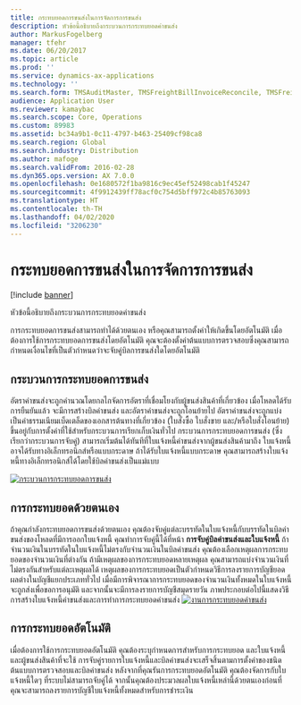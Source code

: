 ```yaml
---
title: กระทบยอดการขนส่งในการจัดการการขนส่ง
description: หัวข้อนี้อธิบายถึงกระบวนการกระทบยอดค่าขนส่ง
author: MarkusFogelberg
manager: tfehr
ms.date: 06/20/2017
ms.topic: article
ms.prod: ''
ms.service: dynamics-ax-applications
ms.technology: ''
ms.search.form: TMSAuditMaster, TMSFreightBillInvoiceReconcile, TMSFreightBillSummary, TMSFreightBillType, TMSFreightMatchReason, TMSInvoiceTable
audience: Application User
ms.reviewer: kamaybac
ms.search.scope: Core, Operations
ms.custom: 89983
ms.assetid: bc34a9b1-0c11-4797-b463-25409cf98ca8
ms.search.region: Global
ms.search.industry: Distribution
ms.author: mafoge
ms.search.validFrom: 2016-02-28
ms.dyn365.ops.version: AX 7.0.0
ms.openlocfilehash: 0e1680572f1ba9816c9ec45ef52498cab1f45247
ms.sourcegitcommit: 4f9912439ff78acf0c754d5bff972c4b85763093
ms.translationtype: HT
ms.contentlocale: th-TH
ms.lasthandoff: 04/02/2020
ms.locfileid: "3206230"
---
```

# <a name="reconcile-freight-in-transportation-management"></a>กระทบยอดการขนส่งในการจัดการการขนส่ง

[!include [banner](../includes/banner.md)]

หัวข้อนี้อธิบายถึงกระบวนการกระทบยอดค่าขนส่ง

การกระทบยอดการขนส่งสามารถทำได้ด้วยตนเอง หรือคุณสามารถตั้งค่าให้เกิดขึ้นโดยอัตโนมัติ เมื่อต้องการใช้การกระทบยอดการขนส่งโดยอัตโนมัติ คุณจะต้องตั้งค่าต้นแบบการตรวจสอบซึ่งคุณสามารถกำหนดเงื่อนไขที่เป็นตัวกำหนดว่าจะจับคู่บิลการขนส่งใดโดยอัตโนมัติ

## <a name="the-freight-reconciliation-process"></a>กระบวนการกระทบยอดการขนส่ง
อัตราค่าขนส่งจะถูกคำนวณโดยกลไกจัดการอัตราที่เชื่อมโยงกับผู้ขนส่งสินค้าที่เกี่ยวข้อง เมื่อโหลดได้รับการยืนยันแล้ว จะมีการสร้างบิลค่าขนส่ง และอัตราค่าขนส่งจะถูกโอนย้ายไป อัตราค่าขนส่งจะถูกแบ่งเป็นค่าธรรมเนียมเบ็ดเตล็ดของเอกสารต้นทางที่เกี่ยวข้อง (ใบสั่งซื้อ ใบสั่งขาย และ/หรือใบสั่งโอนย้าย) ขึ้นอยู่กับการตั้งค่าที่ใช้สำหรับกระบวนการเรียกเก็บเงินทั่วไป กระบวนการกระทบยอดการขนส่ง (ซึ่งเรียกว่ากระบวนการจับคู่) สามารถเริ่มต้นได้ทันทีที่ใบแจ้งหนี้ค่าขนส่งจากผู้ขนส่งสินค้ามาถึง ใบแจ้งหนี้อาจได้รับทางอิเล็กทรอนิกส์หรือแบบกระดาษ ถ้าได้รับใบแจ้งหนี้แบบกระดาษ คุณสามารถสร้างใบแจ้งหนี้ทางอิเล็กทรอนิกส์ได้โดยใช้บิลค่าขนส่งเป็นแม่แบบ 

[![กระบวนการกระทบยอดการขนส่ง](./media/freight-reconcilation-process.jpg)](./media/freight-reconcilation-process.jpg)

## <a name="manual-reconciliation"></a>การกระทบยอดด้วยตนเอง
ถ้าคุณกำลังกระทบยอดการขนส่งด้วยตนเอง คุณต้องจับคู่แต่ละบรรทัดในใบแจ้งหนี้กับบรรทัดในบิลค่าขนส่งของโหลดที่มีการออกใบแจ้งหนี้ คุณทำการจับคู่นี้ได้ที่หน้า **การจับคู่บิลค่าขนส่งและใบแจ้งหนี้** ถ้าจำนวนเงินในบรรทัดในใบแจ้งหนี้ไม่ตรงกับจำนวนเงินในบิลค่าขนส่ง คุณต้องเลือกเหตุผลการกระทบยอดของจำนวนเงินที่ต่างกัน ถ้ามีเหตุผลของการกระทบยอดหลายเหตุผล คุณสามารถแบ่งจำนวนเงินที่ไม่ตรงกันสำหรับแต่ละเหตุผลได้ เหตุผลของการกระทบยอดเป็นตัวกำหนดวิธีการลงรายการบัญชียอดผลต่างในบัญชีแยกประเภททั่วไป เมื่อมีการพิจารณาการกระทบยอดของจำนวนเงินทั้งหมดในใบแจ้งหนี้ จะถูกส่งเพื่อขอการอนุมัติ และจากนั้นจะมีการลงรายการบัญชีสมุดรายวัน ภาพประกอบต่อไปนี้แสดงวิธีการสร้างใบแจ้งหนี้ค่าขนส่งและการทำการกระทบยอดค่าขนส่ง 
[![งานการกระทบยอดค่าขนส่ง](./media/processflowforfreightreconciliation.jpg)](./media/processflowforfreightreconciliation.jpg)
## <a name="automatic-reconciliation"></a>การกระทบยอดอัตโนมัติ
เมื่อต้องการใช้การกระทบยอดอัตโนมัติ คุณต้องระบุกำหนดการสำหรับการกระทบยอด และใบแจ้งหนี้และผู้ขนส่งสินค้าที่จะใช้ การจับคู่รายการใบแจ้งหนี้และบิลค่าขนส่งจะเสร็จสิ้นตามการตั้งค่าของชนิดต้นแบบการตรวจสอบและบิลค่าขนส่ง หลังจากที่คุณรันการกระทบยอดอัตโนมัติ คุณต้องจัดการกับใบแจ้งหนี้ใดๆ ที่ระบบไม่สามารถจับคู่ได้ จากนั้นคุณต้องประมวลผลใบแจ้งหนี้เหล่านี้ด้วยตนเองก่อนที่คุณจะสามารถลงรายการบัญชีใบแจ้งหนี้ทั้งหมดสำหรับการชำระเงิน




